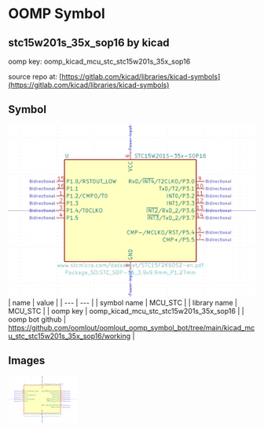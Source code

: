 # OOMP Symbol  
## stc15w201s_35x_sop16  by kicad  
  
oomp key: oomp_kicad_mcu_stc_stc15w201s_35x_sop16  
  
source repo at: [https://gitlab.com/kicad/libraries/kicad-symbols](https://gitlab.com/kicad/libraries/kicad-symbols)  
## Symbol  
  
[![working.png](working_600.png)](working.png)  
| name | value | 
| --- | --- | 
| symbol name | MCU_STC | 
| library name | MCU_STC | 
| oomp key | oomp_kicad_mcu_stc_stc15w201s_35x_sop16 | 
| oomp bot github | https://github.com/oomlout/oomlout_oomp_symbol_bot/tree/main/kicad_mcu_stc_stc15w201s_35x_sop16/working | 
## Images  
  
[![working.png](working_140.png)](working.png)  
